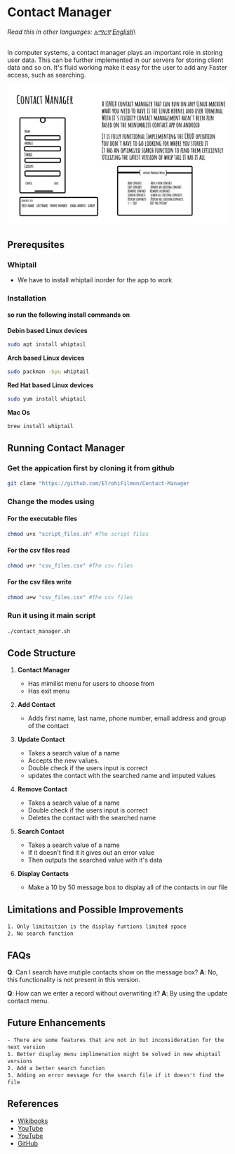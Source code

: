 # Contact Manager

_Read this in other languages:_
[_አማርኛ_](README.am-AM.md) [_English_](README.md)\
## 
In computer systems, a contact manager plays an important role in storing user data.
This can be further implemented in our servers for storing client data and so on.
It's fluid working make it easy for the user to add any Faster
access, such as searching.

![Contact Manager](./contact_manager.png)

## Prerequsites

### Whiptail
- We have to install whiptail inorder for the app to work 
### Installation
#### so run the following install commands on
**Debin based Linux devices**

```bash
sudo apt install whiptail
```
**Arch based Linux devices**

```bash
sudo packman -Syu whiptail
```
**Red Hat based Linux devices**

```bash
sudo yum install whiptail
```

**Mac Os**

```bash
brew install whiptail
```

## Running Contact Manager
### Get the appication first by cloning it from github
```bash
git clone "https://github.com/ElrohiFilmon/Contact-Manager
```

### Change the modes using 
#### For the executable files  
```bash
chmod u+x "script_files.sh" #The script files 
```
#### For the csv files read   
```bash
chmod u+r "csv_files.csv" #The csv files 
```
#### For the csv files write
```bash
chmod u+w "csv_files.csv" #The csv files 
```

### Run it using it main script

```bash
./contact_manager.sh
```


## Code Structure

1. **Contact Manager**
    - Has mimilist menu for users to choose from 
    - Has exit menu

2. **Add Contact**
    - Adds first name, last name, phone number, email address and group of the contact

3. **Update Contact**
    - Takes a search value of a name
    - Accepts the new values.  
    - Double check if the users input is correct
    - updates the contact with the searched name and imputed values 
4. **Remove Contact**
    - Takes a search value of a name  
    - Double check if the users input is correct
    - Deletes the contact with the searched name 
5. **Search Contact**
    - Takes a search value of a name
    - If it doesn't find it it gives out an error value
    - Then outputs the searched value with it's data

6. **Display Contacts**
    - Make a 10 by 50 message box to display all of the contacts in our file



## Limitations and Possible Improvements
    1. Only limitaition is the display funtions limited space
    2. No search function

## FAQs
**Q**: Can I search have mutiple contacts show on the message box?
**A**: No, this functionality is not present in this version.

**Q**: How can we enter a record without overwriting it?
**A**: By using the update contact menu.

## Future Enhancements
    - There are some features that are not in but inconsideration for the next version
    1. Better display menu implimenation might be solved in new whiptail versions
    2. Add a better search function 
    3. Adding an error message for the search file if it doesn't find the file 
## References

- [Wikibooks](https://en.wikibooks.org/wiki/Bash_Shell_Scripting/Whiptail)
- [YouTube](https://www.youtube.com/watch?v=gtbX8J0jNkQ)
- [YouTube](https://www.youtube.com/watch?v=KsiPYMKSHU8)
- [GitHub](https://docs.github.com/en/get-started/writing-on-github)